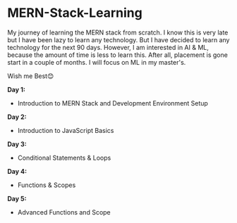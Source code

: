 # MERN-Stack-Learning
My journey of learning the MERN stack from scratch. I know this is very late but I have been lazy to learn any technology. But I have decided to learn any technology for the next 90 days. However, I am interested in AI & ML, because the amount of time is less to learn this. After all, placement is gone start in a couple of months. I will focus on ML in my master's. 

Wish me Best😊

**Day 1:** 
- Introduction to MERN Stack and Development Environment Setup

**Day 2:**
- Introduction to JavaScript Basics

**Day 3:**
- Conditional Statements & Loops

**Day 4:**
- Functions & Scopes

**Day 5:**
- Advanced Functions and Scope


